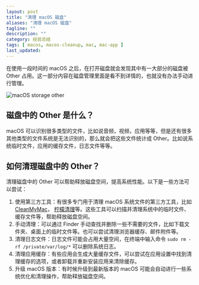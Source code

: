 ```yaml
---
layout: post
title: "清理 macOS 磁盘"
aliases: "清理 macOS 磁盘"
tagline: ""
description: ""
category: 经验总结
tags: [ macos, macos-cleanup, mac, mac-app ]
last_updated:
---
```


在使用一段时间的 macOS 之后，在打开磁盘就会发现其中有一大部分的磁盘被 Other 占用。这一部分内容在磁盘管理里面是看不到详情的，也就没有办法手动进行管理。

![macOS storage other](https://blog.einverne.info/assets/macos-storage-other.png)

## 磁盘中的 Other 是什么？

macOS 可以识别很多类型的文件，比如说音频，视频，应用等等，但是还有很多其他类型的文件系统是无法识别的，那么就会把这些文件统计成 Other。比如说系统临时文件，应用的缓存文件，日志文件等等。

## 如何清理磁盘中的 Other？

清理磁盘中的 Other 可以帮助释放磁盘空间，提高系统性能。以下是一些方法可以尝试：

1. 使用第三方工具：有很多专门用于清理 macOS 系统文件的第三方工具，比如 [CleanMyMac](https://macpaw.com/cleanmymac)， [柠檬清理](https://lemon.qq.com/)等。这些工具可以扫描并清理系统中的临时文件、缓存文件等，帮助释放磁盘空间。
2. 手动清理：可以通过 Finder 手动查找并删除一些不需要的文件，比如下载文件夹、桌面上的临时文件等。也可以尝试清理浏览器缓存、邮件附件等。
3. 清理日志文件：日志文件可能会占用大量空间，在终端中输入命令 `sudo rm -rf /private/var/log/*` 可以删除系统日志。
4. 清理应用缓存：有些应用会生成大量缓存文件，可以尝试在应用设置中找到清理缓存的选项，或者卸载并重新安装应用来清除缓存。
5. 升级 macOS 版本：有时候升级到最新版本的 macOS 可能会自动进行一些系统优化和清理操作，帮助释放磁盘空间。

